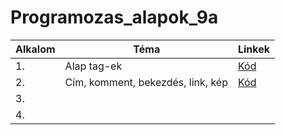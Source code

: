 # Programozas_alapok_9a
<table>
    <thead>
        <tr>
            <th>Alkalom</th>
            <th>Téma</th>
            <th>Linkek</th>
        </tr>
    </thead>
    <tbody>
        <tr>
            <td>1.</td>
            <td>Alap tag-ek</td>
            <td><a href="">Kód</a></td>
        </tr>
        <tr>
            <td>2.</td>
            <td>Cím, komment, bekezdés, link, kép</td>
            <td><a href="">Kód</a></td>
        </tr>
        <tr>
            <td>3.</td>
            <td></td>
            <td></td>
        </tr>
        <tr>
            <td>4.</td>
            <td></td>
            <td></td>
        </tr>
    </tbody>
</table>

